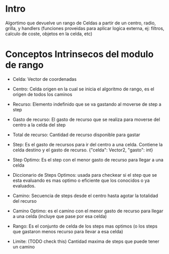 # Intro

Algortimo que devuelve un rango de Celdas a partir de un centro, radio, grilla, y handlers (funciones proveidas para aplicar logica externa, ej: filtros, calculo de coste, objetos en la celda, etc)

# Conceptos Intrinsecos del modulo de rango

- Celda: Vector de coordenadas

- Centro: Celda origen en la cual se inicia el algoritmo de rango, es el origen de todos los caminos

- Recurso: Elemento indefinido que se va gastando al moverse de step a step

- Gasto de recurso: El gasto de recurso que se realiza para moverse del centro a la celda del step

- Total de recurso: Cantidad de recurso disponible para gastar

- Step: Es el gasto de recursos para ir del centro a una celda. Contiene la celda destino y el gasto de recurso. {"celda": Vector2, "gasto": int}

- Step Optimo: Es el step con el menor gasto de recurso para llegar a una celda

- Diccionario de Steps Optimos: usada para checkear si el step que se esta evaluando es mas optimo o eficiente que los conocidos o ya evaluados.

- Camino: Secuencia de steps desde el centro hasta agotar la totalidad del recurso

- Camino Optimo: es el camino con el menor gasto de recurso para llegar a una celda (incluye que pase por esa celda)

- Rango: Es el conjunto de celda de los steps mas optimos (o los steps que gastaron menos recurso para llevar a esa celda)


- Limite: (TODO check this) Cantidad maxima de steps que puede tener un camino
